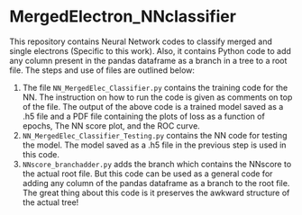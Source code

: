 # MergedElectron_NNclassifier
This repository contains Neural Network codes to classify merged and single electrons (Specific to this work). Also, it contains Python code to add any column present in the pandas dataframe as a branch in a tree to a root file. 
The steps and use of files are outlined below:
1. The file `NN_MergedElec_Classifier.py` contains the training code for the NN. The instruction on how to run the code is given as comments on top of the file. The output of the above code is a trained model saved as a .h5 file and a PDF file containing the plots of loss as a function of epochs, The NN score plot, and the ROC curve.
2. `NN_MergedElec_Classifier_Testing.py` contains the NN code for testing the model. The model saved as a .h5 file in the previous step is used in this code.
3. `NNscore_branchadder.py` adds the branch which contains the NNscore to the actual root file. But this code can be used as a general code for adding any column of the pandas dataframe as a branch to the root file. The great thing about this code is it preserves the awkward structure of the actual tree! 

